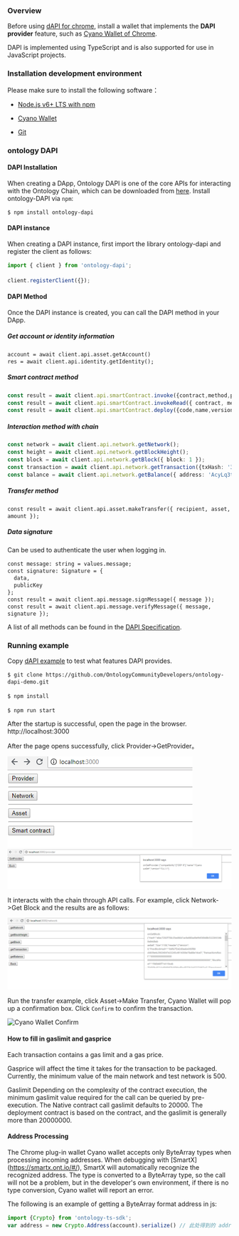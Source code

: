 



### Overview

Before using [dAPI for chrome](https://github.com/ontio/ontology-dapi), install a wallet that implements the **DAPI provider** feature, such as [Cyano Wallet of Chrome](https://github.com/OntologyCommunityDevelopers/cyano-wallet).

DAPI is implemented using TypeScript and is also supported for use in JavaScript projects.

### Installation development environment

Please make sure to install the following software：

- [Node.js v6+ LTS with npm](https://nodejs.org/en/)

- [Cyano Wallet]( https://chrome.google.com/webstore/detail/ontology-web-wallet/dkdedlpgdmmkkfjabffeganieamfklkm)

- [Git](https://git-scm.com/)


### ontology DAPI
#### DAPI Installation
When creating a DApp, Ontology DAPI is one of the core APIs for interacting with the Ontology Chain, which can be downloaded from [here](https://github.com/ontio/ontology-dapi). Install ontology-DAPI via ```npm```:

```
$ npm install ontology-dapi
```

#### DAPI instance

When creating a DAPI instance, first import the library ontology-dapi and register the client as follows:

```typescript
import { client } from 'ontology-dapi';

client.registerClient({});
```

#### DAPI Method
Once the DAPI instance is created, you can call the DAPI method in your DApp.

##### Get account or identity information

```
account = await client.api.asset.getAccount()
res = await client.api.identity.getIdentity();
```


##### Smart contract method
```typescript
const result = await client.api.smartContract.invoke({contract,method,parameters,gasPrice,gasLimit,requireIdentity});
const result = await client.api.smartContract.invokeRead({ contract, method, parameters });
const result = await client.api.smartContract.deploy({code,name,version,author,email,description,needStorage,gasPrice,gasLimit});
```

##### Interaction method with chain
```typescript
const network = await client.api.network.getNetwork();
const height = await client.api.network.getBlockHeight();
const block = await client.api.network.getBlock({ block: 1 });
const transaction = await client.api.network.getTransaction({txHash: '314e24e5bb0bd88852b2f13e673e5dcdfd53bdab909de8b9812644d6871bc05f'});
const balance = await client.api.network.getBalance({ address: 'AcyLq3tokVpkMBMLALVMWRdVJ83TTgBUwU' });
```
##### Transfer method
```
const result = await client.api.asset.makeTransfer({ recipient, asset, amount });
```

##### Data signature

Can be used to authenticate the user when logging in.
```
const message: string = values.message;
const signature: Signature = {
  data,
  publicKey
};
const result = await client.api.message.signMessage({ message });
const result = await client.api.message.verifyMessage({ message, signature });
```

A list of all methods can be found in the [DAPI Specification](https://github.com/backslash47/OEPs/blob/oep-dapp-api/OEP-6/OEP-6.mediawiki).


### Running example

Copy [dAPI example](https://github.com/OntologyCommunityDevelopers/ontology-dapi-demo) to test what features DAPI provides.

```
$ git clone https://github.com/OntologyCommunityDevelopers/ontology-dapi-demo.git

$ npm install

$ npm run start
```

After the startup is successful, open the page in the browser. http://localhost:3000

After the page opens successfully, click Provider->GetProvider。

![dApp Demo Provider](https://raw.githubusercontent.com/ontio/documentation/master/docs/lib/images/dappdemofirstscreen.png)
![dApp Demo Get Provider](https://raw.githubusercontent.com/ontio/documentation/master/docs/lib/images/dappdemoregisterprovider.png)

It interacts with the chain through API calls. For example, click Network->Get Block and the results are as follows:

![dApp Demo getBlock](https://raw.githubusercontent.com/ontio/documentation/master/docs/lib/images/dappdemonetworkblock.png)

Run the transfer example, click Asset->Make Transfer, Cyano Wallet will pop up a confirmation box. Click ```Confirm``` to confirm the transaction.

![Cyano Wallet Confirm](https://raw.githubusercontent.com/ontio/documentation/master/docs/lib/images/demo.png)

#### How to fill in gaslimit and gasprice

Each transaction contains a gas limit and a gas price.

Gasprice will affect the time it takes for the transaction to be packaged. Currently, the minimum value of the main network and test network is 500.

Gaslimit Depending on the complexity of the contract execution, the minimum gaslimit value required for the call can be queried by pre-execution. The Native contract call gaslimit defaults to 20000. The deployment contract is based on the contract, and the gaslimit is generally more than 20000000.

#### Address Processing

The Chrome plug-in wallet Cyano wallet accepts only ByteArray types when processing incoming addresses. When debugging with [SmartX] (https://smartx.ont.io/#/), SmartX will automatically recognize the recognized address. The type is converted to a ByteArray type, so the call will not be a problem, but in the developer's own environment, if there is no type conversion, Cyano wallet will report an error.

The following is an example of getting a ByteArray format address in js:

```javascript
import {Crypto} from 'ontology-ts-sdk';
var address = new Crypto.Address(account).serialize() // 此处得到的 address 就是 ByteArray 格式
```
